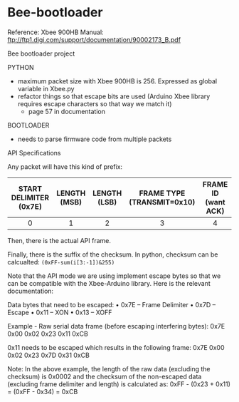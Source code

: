 Bee-bootloader
==============

Reference: Xbee 900HB Manual: ftp://ftp1.digi.com/support/documentation/90002173_B.pdf

Bee bootloader project

PYTHON
- maximum packet size with Xbee 900HB is 256. Expressed as global variable in Xbee.py
- refactor things so that escape bits are used (Arduino Xbee library requires escape characters so that way we match it)
  - page 57 in documentation

  
  
BOOTLOADER
- needs to parse firmware code from multiple packets


API Specifications

Any packet will have this kind of prefix:

| START DELIMITER (0x7E) | LENGTH (MSB) | LENGTH (LSB)     | FRAME TYPE (TRANSMIT=0x10) | FRAME ID (want ACK) | 
|:----------------------:|:------------:|:----------------:|:--------------------------:|:-------------------:|
|           0            |      1       |        2         |            3               |          4          |


Then, there is the actual API frame.

Finally, there is the suffix of the checksum. In python, checksum can be calcualted: `(0xFF-sum(i[3:-1])&255)`

Note that the API mode we are using implement escape bytes so that we can be compatible with the Xbee-Arduino library.
Here is the relevant documentation:

Data bytes that need to be escaped:
• 0x7E – Frame Delimiter
• 0x7D – Escape
• 0x11 – XON
• 0x13 – XOFF

Example -
Raw serial data frame (before escaping interfering bytes):
0x7E 0x00 0x02 0x23 0x11 0xCB

0x11 needs to be escaped which results in the following frame:
0x7E 0x00 0x02 0x23 0x7D 0x31 0xCB

Note: In the above example, the length of the raw data (excluding the checksum) is 0x0002 and the checksum of the non-escaped data (excluding frame delimiter and length) is calculated as:
0xFF - (0x23 + 0x11) = (0xFF - 0x34) = 0xCB

